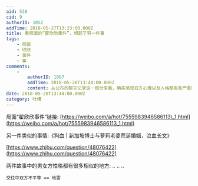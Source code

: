 ```yaml
---
aid: 538
cid: 9
authorID: 1052
addTime: 2018-05-27T13:23:00.000Z
title: 看局面的“翟欣欣事件”，想起了另一件事
tags:
    - 局面
    - 欣欣
    - 事件
    - 事
comments:
    -
        authorID: 1067
        addTime: 2018-05-28T13:44:00.000Z
        content: 从公布的聊天记录这一部分来看，确实感觉双方心理以及人格都有些严重缺陷
date: 2018-05-28T13:44:00.000Z
category: 吐槽
---
```


局面“翟欣欣事件”链接: [https://weibo.com/a/hot/7555983946586113\_1.html](https://weibo.com/a/hot/7555983946586113_1.html)

另一件类似的事情:《狗血 | 新加坡博士与萝莉老婆荒诞婚姻，泣血长文》

[https://www.zhihu.com/question/48076422](https://www.zhihu.com/question/48076422)

两件故事中的男女方性格都有很多相似的地方: .. .. ..

    交往中双方不平等 == 地雷
